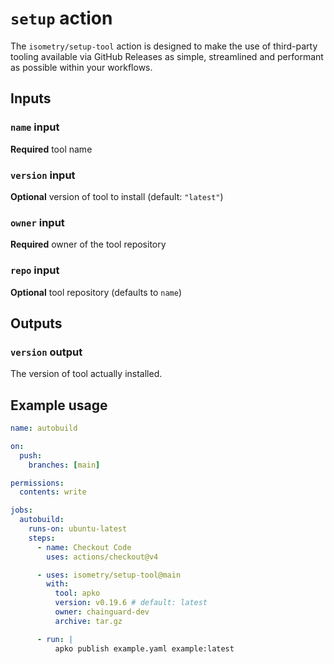 # `setup` action

The `isometry/setup-tool` action is designed to make the use of third-party tooling available via GitHub Releases as simple, streamlined and performant as possible within your workflows.

## Inputs

### `name` input

**Required** tool name

### `version` input

**Optional** version of tool to install (default: `"latest"`)

### `owner` input

**Required** owner of the tool repository

### `repo` input

**Optional** tool repository (defaults to `name`)

## Outputs

### `version` output

The version of tool actually installed.

## Example usage

```yaml
name: autobuild

on:
  push:
    branches: [main]

permissions:
  contents: write

jobs:
  autobuild:
    runs-on: ubuntu-latest
    steps:
      - name: Checkout Code
        uses: actions/checkout@v4

      - uses: isometry/setup-tool@main
        with:
          tool: apko
          version: v0.19.6 # default: latest
          owner: chainguard-dev
          archive: tar.gz

      - run: |
          apko publish example.yaml example:latest
```
